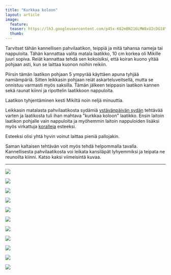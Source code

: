 ```yaml
---
title: "Kurkkaa koloon"
layout: article
image:
  feature:
  teaser: https://lh3.googleusercontent.com/p45x-K62mBN216LMW8xU2cDG18Y_FdOuyQSBYPcQutg=w245
  thumb:
---
```


Tarvitset tähän kannellisen pahvilaatikon, teippiä ja mitä tahansa nameja tai nappuloita. Tähän kannattaa valita matala laatikko, 10 cm korkea oli Mikille juuri sopiva. Reiät kannattaa tehdä sen kokoisiksi, että koiran kuono yltää pohjaan asti, kun se laittaa kuonon noihin reikiin. 

Piirsin tämän laatikon pohjaan 5 ympyrää käyttäen apuna tyhjää namiämpäriä. Sitten leikkasin pohjaan reiät askarteluveitsellä, mutta se onnistuu varmasti myös saksilla. Tämän jälkeen teippasin laatikon kannen sekä raunat kiinni ja ripottelin laatikkoon nappuloita.

Laatikon tyhjentäminen kesti Mikiltä noin neljä minuuttia.

Leikkasin matalasta pahvilaatikosta sydämiä [ystävänpäivän sydän](http://minimuutti.com/aktivointi/ystavanpaivan-sydan/) tehtävää varten ja laatikosta tuli ihan mahtava "kurkkaa koloon" laatikko. Ensin laitoin laatikon pohjalle vain nappuloita ja myöhemmin laitoin nappuloiden lisäksi myös virkattuja [koralleja](http://minimuutti.com/aktivointi/korallit/) esteeksi.

Esteeksi olisi yhtä hyvin voinut laittaa pieniä pallojakin.

Saman kaltaisen tehtävän voit myös tehdä helpommalla tavalla. Kannellisesta pahvilaatikosta voi leikata kansiläpät lyhyemmiksi ja teipata ne reunoilta kiinni. Katso kaksi viimeisintä kuvaa.

---

[![](https://lh3.googleusercontent.com/6Ec8bvVEihrP5GAtWrL4dr5yvB78OlwJTPcd90QqeFg=w800)](https://lh3.googleusercontent.com/6Ec8bvVEihrP5GAtWrL4dr5yvB78OlwJTPcd90QqeFg=s0)

[![](https://lh3.googleusercontent.com/mcL_LTwfbaU2m0JhmRJA8gtX5DjIWlHcLlf8lyQoDLQ=w800)](https://lh3.googleusercontent.com/mcL_LTwfbaU2m0JhmRJA8gtX5DjIWlHcLlf8lyQoDLQ=s0)

[![](https://lh3.googleusercontent.com/puWBPYVRoOcJU_XtLO5qrTra-sXo8FYKITT7BZWcow8=w800)](https://lh3.googleusercontent.com/puWBPYVRoOcJU_XtLO5qrTra-sXo8FYKITT7BZWcow8=s0)

[![](https://lh3.googleusercontent.com/xe6f2CtKp5T3RqqfZIFwUkse-rcqW2ckLQTsj9p66aY=w800)](https://lh3.googleusercontent.com/xe6f2CtKp5T3RqqfZIFwUkse-rcqW2ckLQTsj9p66aY=s0)

[![](https://lh3.googleusercontent.com/MSjQZrJmiwDNoVGkEyJR0O2WdBCbeqNVJcYS8W70fRTdDsjIvu0aHpZn0NLi8NbWuV-hVPdwRkBTJMRPPtdI4ycayeqWrAXIlDUHk5MhHZpapIq6rbC2CPRVYDQBpzWbx4KECoCFQ4Qviwqb7LsKzXkJ-FFgI_o860r7u-9bZzCCVym_rHGzcYPSfb_ilXQmX6qXBzdzv8T5FFOUZWBLYiE7e1Vsz1v9ntCYmNItI7hKVNVgbSV8k7zn8bVB92YGjDdKyD3iwU1W3viQFjquBb5Dw8gkqsRhFpPOiRErJtDPttcOUqn9Ojab_4wX289bpub1I7nHx5zzZSpd2UzLaGLeqwEMTESF5mEBvC8dCXmPdPa7gGsFyTF7H25EMeZ_TH63DMohBjL5DYK2ciadLZc-XgtAgwcu7ofGtLBpKYVHMwFxo5bY5A6-FV9QK2TkfdI7MRmQf9viPQpPjnnn8fzrfnNhZ_FZ19uJDoWRTOeTFQqEwkXiHy9EXxGEax4WzwBgMFh2o_zIMV0v9XINFfXZKSgkfo_95oiEvdD4IAtpgZy8GfWPszmt09LNosmBXq3-=w800)](https://lh3.googleusercontent.com/MSjQZrJmiwDNoVGkEyJR0O2WdBCbeqNVJcYS8W70fRTdDsjIvu0aHpZn0NLi8NbWuV-hVPdwRkBTJMRPPtdI4ycayeqWrAXIlDUHk5MhHZpapIq6rbC2CPRVYDQBpzWbx4KECoCFQ4Qviwqb7LsKzXkJ-FFgI_o860r7u-9bZzCCVym_rHGzcYPSfb_ilXQmX6qXBzdzv8T5FFOUZWBLYiE7e1Vsz1v9ntCYmNItI7hKVNVgbSV8k7zn8bVB92YGjDdKyD3iwU1W3viQFjquBb5Dw8gkqsRhFpPOiRErJtDPttcOUqn9Ojab_4wX289bpub1I7nHx5zzZSpd2UzLaGLeqwEMTESF5mEBvC8dCXmPdPa7gGsFyTF7H25EMeZ_TH63DMohBjL5DYK2ciadLZc-XgtAgwcu7ofGtLBpKYVHMwFxo5bY5A6-FV9QK2TkfdI7MRmQf9viPQpPjnnn8fzrfnNhZ_FZ19uJDoWRTOeTFQqEwkXiHy9EXxGEax4WzwBgMFh2o_zIMV0v9XINFfXZKSgkfo_95oiEvdD4IAtpgZy8GfWPszmt09LNosmBXq3-=s0)

[![](https://lh3.googleusercontent.com/oPK3gvoRnGbNLEyHnpZAOhgE9Slg5uHkE5uoKFEIAXuWIM5dOXsVNN4ZSW5xsz8iPgadxxO3N47ZjYuw2Gx5hxgFG_XXaeZDmHMBZLz0709DvdSkGs7YMqYWwdtz8xA1ODbog-h-tQboU_5CpWTDxCMvzKdk0i7kSGTPAd0lykxvw3PziIqAIsRlz12OvqNWZ-0cY4bVSuxlhSQdrzCFcfIa8aNGezHmPzjKrOlf0JhhMjart63mvKamNQGhHjK28Zlzof_LKInw2OfXYGZL6OKVA4bJ1DhlxvkllUT7399bo1bpujyyJEXeOKT-kDDRdpwaLSn2_8BzF08vltXoE7mQLymNBFX978qUntjtmDtQ0tfKtTejxK6hBTYfHFG-pGtpd9Ik1JRZR_B0QdSpvGWH6kWaBrEINLVCcJ3W-vG3VMma3ev6wufSA_HhbVsE_3r50lXTDCLvD6TvaZUtbr7pfDmYxArnXd1hD5Pjzd4JyptZK6lCU3c6RRE-hDhvmqUrjkB973Yn8D35xRs7C3zzI2MOsja6KNAyTW2VaoMQa7W1DSTh18NcWZlRNUHKGonl=w800)](https://lh3.googleusercontent.com/oPK3gvoRnGbNLEyHnpZAOhgE9Slg5uHkE5uoKFEIAXuWIM5dOXsVNN4ZSW5xsz8iPgadxxO3N47ZjYuw2Gx5hxgFG_XXaeZDmHMBZLz0709DvdSkGs7YMqYWwdtz8xA1ODbog-h-tQboU_5CpWTDxCMvzKdk0i7kSGTPAd0lykxvw3PziIqAIsRlz12OvqNWZ-0cY4bVSuxlhSQdrzCFcfIa8aNGezHmPzjKrOlf0JhhMjart63mvKamNQGhHjK28Zlzof_LKInw2OfXYGZL6OKVA4bJ1DhlxvkllUT7399bo1bpujyyJEXeOKT-kDDRdpwaLSn2_8BzF08vltXoE7mQLymNBFX978qUntjtmDtQ0tfKtTejxK6hBTYfHFG-pGtpd9Ik1JRZR_B0QdSpvGWH6kWaBrEINLVCcJ3W-vG3VMma3ev6wufSA_HhbVsE_3r50lXTDCLvD6TvaZUtbr7pfDmYxArnXd1hD5Pjzd4JyptZK6lCU3c6RRE-hDhvmqUrjkB973Yn8D35xRs7C3zzI2MOsja6KNAyTW2VaoMQa7W1DSTh18NcWZlRNUHKGonl=s0)

[![](https://lh3.googleusercontent.com/WeyucHg37SYnbqEn1vbhByfmPE45AdU7r0HVDYWAA-3nPji40bI2Ah9UAUJ_6ugUxHwxgfubmnkVzjPCulJCnhrZXj1bSP4DqqhLQWbhIzMd11UAoINIOIphvdb2RHSmnUCDXtjSlyqCxG8gN45lNL79iq6IuIBzkx8OUmfEaMOnkpkfVykfvn3NYaNdgm2TWE3a_2k3_zXrxLysD9OjkjtZ9TrK_FttRcQdbjOQJcLcuY-fcbA-W1T_DD1q83HHTV6cDpmTtQx4P2YeCYTiCmbgOsLItwj5zWaTAkIBV3BSqOM81ffB4Og6Gwqb29Ee_aPAFli80an715WCPThbOsVrVi4GzI16aML8Ojm164ycpvjCH8__ol36jNLUEG6ub0cWH34wgMk5_dlhPSZoh8bmLiOZ55zljqjrKnpquH2zVP9EWR7Xg4j0K-9ejgUaKbpDZmMPvMj2kP_qMTzVi8JNrWc6314b2niwRDoJY1rsiQS7xd_qogAJGaYKyeEe9YzT26bTUXha7ky0Bmr9_MDNxr4YZZKExWV6sl1zIQxS2slnNauWH1INr10YPLACs37m=w800)](https://lh3.googleusercontent.com/WeyucHg37SYnbqEn1vbhByfmPE45AdU7r0HVDYWAA-3nPji40bI2Ah9UAUJ_6ugUxHwxgfubmnkVzjPCulJCnhrZXj1bSP4DqqhLQWbhIzMd11UAoINIOIphvdb2RHSmnUCDXtjSlyqCxG8gN45lNL79iq6IuIBzkx8OUmfEaMOnkpkfVykfvn3NYaNdgm2TWE3a_2k3_zXrxLysD9OjkjtZ9TrK_FttRcQdbjOQJcLcuY-fcbA-W1T_DD1q83HHTV6cDpmTtQx4P2YeCYTiCmbgOsLItwj5zWaTAkIBV3BSqOM81ffB4Og6Gwqb29Ee_aPAFli80an715WCPThbOsVrVi4GzI16aML8Ojm164ycpvjCH8__ol36jNLUEG6ub0cWH34wgMk5_dlhPSZoh8bmLiOZ55zljqjrKnpquH2zVP9EWR7Xg4j0K-9ejgUaKbpDZmMPvMj2kP_qMTzVi8JNrWc6314b2niwRDoJY1rsiQS7xd_qogAJGaYKyeEe9YzT26bTUXha7ky0Bmr9_MDNxr4YZZKExWV6sl1zIQxS2slnNauWH1INr10YPLACs37m=s0)

[![](https://lh3.googleusercontent.com/2n9uqwwBnYnC8jcp-sskwWVEoxDGZncIKmmq28Y1NlCHrSo2b38fqXRRl3pttqfDc8QaDTDzTNkHRilLlovZhX_cllj1qCd3eFVdgLFtoM9qwui6pSCTy3qVNpkZuBJAMd5tB-Mx8DjeTYcKBf11NqB60EjPaFI3ecMjB7ND9pinwAWExAIb-8X_2RnztinJNaMa4h1DDXqKweOAAB7LYpKjcvHbJvbw5tjyP1Z4iq7F-HVBYgXBLWUvrlxcXDCZtcpbx9MLTOfhmLPLOl17rezlxfcfWvpbmVLzV3xh6RBCcvaE_PjUoSebbbnXyIBSvrjP2qlu5BXqeCACkuplyivFk_2IILAggOevcvEc5nziF4SzboapI5B4QRTZ9UAH-mN4WoOkWa_2wy-HJ5UD2raZRloVMYXJkCMt82AsR3u-W-t0__MS_pb98ujLXxFsoQej5hhIb5FdOHrffqPWzW9J572NuBwlErmIkafjH68ZUKZvihDgirgWdBIbmyXtTb-ttgDA5h1Gsq-LF4ithl0jq1F4MJnxTr3LZGx81GY9tzKpZdrFOsMRg-Xqq8jVz7lk=w800)](https://lh3.googleusercontent.com/2n9uqwwBnYnC8jcp-sskwWVEoxDGZncIKmmq28Y1NlCHrSo2b38fqXRRl3pttqfDc8QaDTDzTNkHRilLlovZhX_cllj1qCd3eFVdgLFtoM9qwui6pSCTy3qVNpkZuBJAMd5tB-Mx8DjeTYcKBf11NqB60EjPaFI3ecMjB7ND9pinwAWExAIb-8X_2RnztinJNaMa4h1DDXqKweOAAB7LYpKjcvHbJvbw5tjyP1Z4iq7F-HVBYgXBLWUvrlxcXDCZtcpbx9MLTOfhmLPLOl17rezlxfcfWvpbmVLzV3xh6RBCcvaE_PjUoSebbbnXyIBSvrjP2qlu5BXqeCACkuplyivFk_2IILAggOevcvEc5nziF4SzboapI5B4QRTZ9UAH-mN4WoOkWa_2wy-HJ5UD2raZRloVMYXJkCMt82AsR3u-W-t0__MS_pb98ujLXxFsoQej5hhIb5FdOHrffqPWzW9J572NuBwlErmIkafjH68ZUKZvihDgirgWdBIbmyXtTb-ttgDA5h1Gsq-LF4ithl0jq1F4MJnxTr3LZGx81GY9tzKpZdrFOsMRg-Xqq8jVz7lk=s0)

[![](https://lh3.googleusercontent.com/7VVwQCAE6T_yTOhITFLVQomEMik1XMIoH4CF_e5FAWdgS9rtQRlIRnlR7M-GGrYgUREEWaapp66sNKens1Wbr3CALbyLbNxN3J_13SLWwa5tyf2wJgnBAHs_JiLhswESWzALJtlOvi5oMUe5lRiC7bq69os-Fwy70Ieb8jVLBEq5bYUd26qcC0Q7NVGDtIzxX-tfvax77yMOgVnB2gGyY3yD-bB0tMWNj1b6xW7ArBpyh6m_rHZxMjHMuoodsy1rR8BnfxahaXujyE32GrOsQiorHkoaNWq4f5IR2wyJGgjTtjCMLlkEvQiEBQXeKVQC-icy4bHdg_xdFKd6S8Vv1mLso9F7GvoCG9G3A_VE0T6PqKg-33YWgAPo7aLPB258P0fXgxnLxNjy482ip39Wg0MGo8VnTmS6O7F4MX1aKoYEuOwkSpOvZAnlRSXQ7o4qUcUeNG9OJ9FR07HITjW67vPbqqQXrhDBRz-A_yqVUVJI4YvSLzzuErirtyi6YGce15CnyRn5IppmpLEbc4lVTfP9UYqIcY80UpcirzUBOmuibOUTSnfFFnAZFo0j0B8NJbEc=w800)](https://lh3.googleusercontent.com/7VVwQCAE6T_yTOhITFLVQomEMik1XMIoH4CF_e5FAWdgS9rtQRlIRnlR7M-GGrYgUREEWaapp66sNKens1Wbr3CALbyLbNxN3J_13SLWwa5tyf2wJgnBAHs_JiLhswESWzALJtlOvi5oMUe5lRiC7bq69os-Fwy70Ieb8jVLBEq5bYUd26qcC0Q7NVGDtIzxX-tfvax77yMOgVnB2gGyY3yD-bB0tMWNj1b6xW7ArBpyh6m_rHZxMjHMuoodsy1rR8BnfxahaXujyE32GrOsQiorHkoaNWq4f5IR2wyJGgjTtjCMLlkEvQiEBQXeKVQC-icy4bHdg_xdFKd6S8Vv1mLso9F7GvoCG9G3A_VE0T6PqKg-33YWgAPo7aLPB258P0fXgxnLxNjy482ip39Wg0MGo8VnTmS6O7F4MX1aKoYEuOwkSpOvZAnlRSXQ7o4qUcUeNG9OJ9FR07HITjW67vPbqqQXrhDBRz-A_yqVUVJI4YvSLzzuErirtyi6YGce15CnyRn5IppmpLEbc4lVTfP9UYqIcY80UpcirzUBOmuibOUTSnfFFnAZFo0j0B8NJbEc=s0)

[![](https://lh3.googleusercontent.com/YAUqDAX7BYUSsOm6Foww2oHq7GpJXJIpLt1l8d7BzQ0=w800)](https://lh3.googleusercontent.com/YAUqDAX7BYUSsOm6Foww2oHq7GpJXJIpLt1l8d7BzQ0=s0)

[![](https://lh3.googleusercontent.com/Hah9gGXlzZoN8VqsDC1oipOf0pwmC5ZMnDUYmVVpgJM=w800)](https://lh3.googleusercontent.com/Hah9gGXlzZoN8VqsDC1oipOf0pwmC5ZMnDUYmVVpgJM=s0)